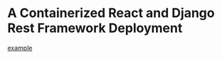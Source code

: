 # A Containerized React and Django Rest Framework Deployment

[example](https://github.com/deltaplatoonew/docker-compose-app)